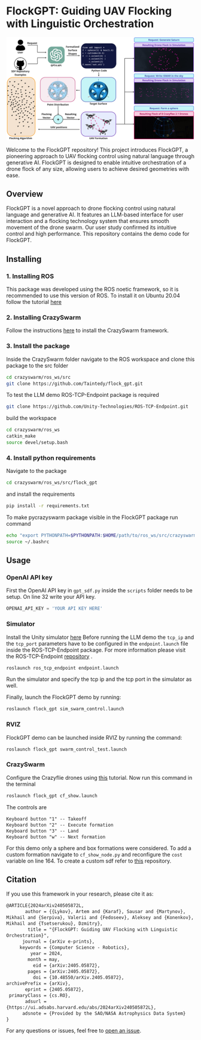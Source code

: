 # FlockGPT: Guiding UAV Flocking with Linguistic Orchestration

![System Architecture](img/teaser_new_short.png)

Welcome to the FlockGPT repository! This project introduces FlockGPT, a pioneering approach to UAV flocking control using natural language through generative AI. FlockGPT is designed to enable intuitive orchestration of a drone flock of any size, allowing users to achieve desired geometries with ease.

## Overview 
FlockGPT is a novel approach to drone flocking control using natural language and generative AI. It features an LLM-based interface for user interaction and a flocking technology system that ensures smooth movement of the drone swarm. Our user study confirmed its intuitive control and high performance. This repository contains the demo code for FlockGPT.

## Installing

### 1. Installing ROS
This package was developed using the ROS noetic framework, so it is recommended to use this version of ROS. To install it on Ubuntu 20.04 follow the tutorial [here](http://wiki.ros.org/noetic/Installation/Ubuntu) 

### 2. Installing CrazySwarm
Follow the instructions [here](https://crazyswarm.readthedocs.io/en/latest/installation.html) to install the CrazySwarm framework.

### 3. Install the package
Inside the CrazySwarm folder navigate to the ROS workspace and clone this package to the src folder

```bash
cd crazyswarm/ros_ws/src
git clone https://github.com/Taintedy/flock_gpt.git
```

To test the LLM demo ROS-TCP-Endpoint package is required

```bash
git clone https://github.com/Unity-Technologies/ROS-TCP-Endpoint.git
```

build the workspace

```bash
cd crazyswarm/ros_ws
catkin_make
source devel/setup.bash
```

### 4. Install python requirements
Navigate to the package
```bash
cd crazyswarm/ros_ws/src/flock_gpt
```
and install the requirements
```bash
pip install -r requirements.txt
```

To make pycrazyswarm package visible in the FlockGPT package run command

```bash
echo "export PYTHONPATH=$PYTHONPATH:$HOME/path/to/ros_ws/src/crazyswarm/scripts" >> ~/.bashrc
source ~/.bashrc
```


## Usage

### OpenAI API key

First the OpenAI API key in `gpt_sdf.py` inside the `scripts` folder needs to be setup. On line 32 write your API key.

```python
OPENAI_API_KEY = 'YOUR API KEY HERE'
```

### Simulator
Install the Unity simulator [here](https://github.com/mikk686/flock_GPT/releases/tag/simulator)
Before running the LLM demo the `tcp_ip` and the `tcp_port` parameters have to be configured in the `endpoint.launch` file inside the ROS-TCP-Endpoint package. For more information please visit the ROS-TCP-Endpoint [repository](https://github.com/Unity-Technologies/ROS-TCP-Endpoint) .

```bash
roslaunch ros_tcp_endpoint endpoint.launch
```

Run the simulator and specify the tcp ip and the tcp port in the simulator as well.

Finally, launch the FlockGPT demo by running:

```bash
roslaunch flock_gpt sim_swarm_control.launch
```

### RVIZ

FlockGPT demo can be launched inside RVIZ by running the command:

```bash
roslaunch flock_gpt swarm_control_test.launch
```

### CrazySwarm 

Configure the Crazyflie drones using [this](https://crazyswarm.readthedocs.io/en/latest/configuration.html) tutorial.
Now run this command in the terminal


```bash
roslaunch flock_gpt cf_show.launch
```

The controls are

```
Keyboard button "1" -- Takeoff
Keyboard button "2" -- Execute formation
Keyboard button "3" -- Land
Keyboard button "w" -- Next formation
```

For this demo only a sphere and box formations were considered. To add a custom formation navigate to `cf_show_node.py` and reconfigure the `cost` variable on line 164. To create a custom sdf refer to [this](https://github.com/fogleman/sdf) repository.



## Citation

If you use this framework in your research, please cite it as:

```
@ARTICLE{2024arXiv240505872L,
       author = {{Lykov}, Artem and {Karaf}, Sausar and {Martynov}, Mikhail and {Serpiva}, Valerii and {Fedoseev}, Aleksey and {Konenkov}, Mikhail and {Tsetserukou}, Dzmitry},
        title = "{FlockGPT: Guiding UAV Flocking with Linguistic Orchestration}",
      journal = {arXiv e-prints},
     keywords = {Computer Science - Robotics},
         year = 2024,
        month = may,
          eid = {arXiv:2405.05872},
        pages = {arXiv:2405.05872},
          doi = {10.48550/arXiv.2405.05872},
archivePrefix = {arXiv},
       eprint = {2405.05872},
 primaryClass = {cs.RO},
       adsurl = {https://ui.adsabs.harvard.edu/abs/2024arXiv240505872L},
      adsnote = {Provided by the SAO/NASA Astrophysics Data System}
}
```

For any questions or issues, feel free to [open an issue](https://github.com/Taintedy/flock_gpt/issues).

